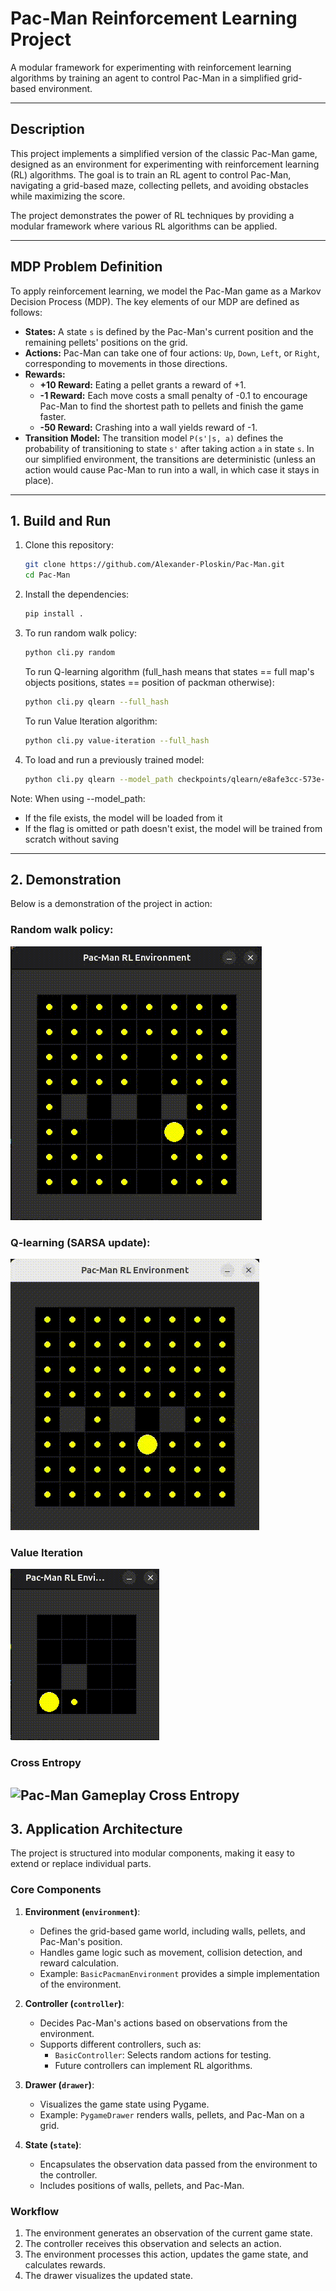 # Pac-Man Reinforcement Learning Project

A modular framework for experimenting with reinforcement learning algorithms by training an agent to control Pac-Man in a simplified grid-based environment.

---

## Description
This project implements a simplified version of the classic Pac-Man game, designed as an environment for experimenting with reinforcement learning (RL) algorithms. The goal is to train an RL agent to control Pac-Man, navigating a grid-based maze, collecting pellets, and avoiding obstacles while maximizing the score.

The project demonstrates the power of RL techniques by providing a modular framework where various RL algorithms can be applied.

---

## MDP Problem Definition

To apply reinforcement learning, we model the Pac-Man game as a Markov Decision Process (MDP). The key elements of our MDP are defined as follows:

*   **States:** A state `s` is defined by the Pac-Man's current position and the remaining pellets' positions on the grid.
*   **Actions:** Pac-Man can take one of four actions: `Up`, `Down`, `Left`, or `Right`, corresponding to movements in those directions.
*   **Rewards:**
    *   **\+10 Reward:** Eating a pellet grants a reward of +1.
    *   **-1 Reward:** Each move costs a small penalty of -0.1 to encourage Pac-Man to find the shortest path to pellets and finish the game faster.
    *   **-50 Reward:** Crashing into a wall yields reward of -1.
*   **Transition Model:** The transition model `P(s'|s, a)` defines the probability of transitioning to state `s'` after taking action `a` in state `s`. In our simplified environment, the transitions are deterministic (unless an action would cause Pac-Man to run into a wall, in which case it stays in place).

---

## 1. Build and Run

1. Clone this repository:
   ```bash
   git clone https://github.com/Alexander-Ploskin/Pac-Man.git
   cd Pac-Man
   ```
2. Install the dependencies:
   ```bash
   pip install .
   ```
3. To run random walk policy:
   ```bash
   python cli.py random
   ```
   To run Q-learning algorithm (full_hash means that states == full map's objects positions, states == position of packman otherwise):
   ```bash
   python cli.py qlearn --full_hash
   ```
   To run Value Iteration algorithm:
   ```bash
   python cli.py value-iteration --full_hash
   ```

4. To load and run a previously trained model:
   ```bash
   python cli.py qlearn --model_path checkpoints/qlearn/e8afe3cc-573e-4034-8384-97e0e7fe66dc.pkl --full-hash
   ```

Note: When using --model_path:
- If the file exists, the model will be loaded from it
- If the flag is omitted or path doesn't exist, the model will be trained from scratch without saving
---

## 2. Demonstration
Below is a demonstration of the project in action:

### Random walk policy:
![Pac-Man Gameplay random](https://raw.githubusercontent.com/Alexander-Ploskin/Pac-Man/master/assets/random.gif)

### Q-learning (SARSA update):
![Pac-Man Gameplay Q-learning](https://raw.githubusercontent.com/Alexander-Ploskin/Pac-Man/master/assets/q-learning.gif)

### Value Iteration
![Pac-Man Gameplay Value Iteration](https://raw.githubusercontent.com/Alexander-Ploskin/Pac-Man/master/assets/value_iteration.gif)

### Cross Entropy
![Pac-Man Gameplay Cross Entropy](https://raw.githubusercontent.com/Alexander-Ploskin/Pac-Man/master/assets/cross_entropy.gif)
---

## 3. Application Architecture

The project is structured into modular components, making it easy to extend or replace individual parts.

### **Core Components**
1. **Environment (`environment`)**:
   - Defines the grid-based game world, including walls, pellets, and Pac-Man's position.
   - Handles game logic such as movement, collision detection, and reward calculation.
   - Example: `BasicPacmanEnvironment` provides a simple implementation of the environment.

2. **Controller (`controller`)**:
   - Decides Pac-Man's actions based on observations from the environment.
   - Supports different controllers, such as:
     - `BasicController`: Selects random actions for testing.
     - Future controllers can implement RL algorithms.

3. **Drawer (`drawer`)**:
   - Visualizes the game state using Pygame.
   - Example: `PygameDrawer` renders walls, pellets, and Pac-Man on a grid.

4. **State (`state`)**:
   - Encapsulates the observation data passed from the environment to the controller.
   - Includes positions of walls, pellets, and Pac-Man.

### **Workflow**
1. The environment generates an observation of the current game state.
2. The controller receives this observation and selects an action.
3. The environment processes this action, updates the game state, and calculates rewards.
4. The drawer visualizes the updated state.
